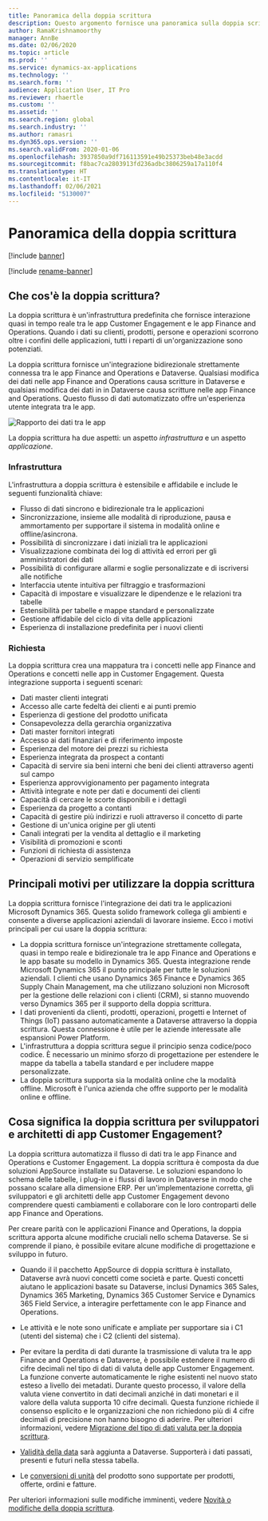 ```yaml
---
title: Panoramica della doppia scrittura
description: Questo argomento fornisce una panoramica sulla doppia scrittura che fornisce interazione quasi in tempo reale tra le app Customer Engagement e le app Finance and Operations.
author: RamaKrishnamoorthy
manager: AnnBe
ms.date: 02/06/2020
ms.topic: article
ms.prod: ''
ms.service: dynamics-ax-applications
ms.technology: ''
ms.search.form: ''
audience: Application User, IT Pro
ms.reviewer: rhaertle
ms.custom: ''
ms.assetid: ''
ms.search.region: global
ms.search.industry: ''
ms.author: ramasri
ms.dyn365.ops.version: ''
ms.search.validFrom: 2020-01-06
ms.openlocfilehash: 3937850a9df716113591e49b25373beb48e3acdd
ms.sourcegitcommit: f8bac7ca2803913fd236adbc3806259a17a110f4
ms.translationtype: HT
ms.contentlocale: it-IT
ms.lasthandoff: 02/06/2021
ms.locfileid: "5130007"
---
```

# <a name="dual-write-overview"></a>Panoramica della doppia scrittura

[!include [banner](../../includes/banner.md)]

[!include [rename-banner](~/includes/cc-data-platform-banner.md)]



## <a name="what-is-dual-write"></a>Che cos'è la doppia scrittura?

La doppia scrittura è un'infrastruttura predefinita che fornisce interazione quasi in tempo reale tra le app Customer Engagement e le app Finance and Operations. Quando i dati su clienti, prodotti, persone e operazioni scorrono oltre i confini delle applicazioni, tutti i reparti di un'organizzazione sono potenziati.

La doppia scrittura fornisce un'integrazione bidirezionale strettamente connessa tra le app Finance and Operations e Dataverse. Qualsiasi modifica dei dati nelle app Finance and Operations causa scritture in Dataverse e qualsiasi modifica dei dati in in Dataverse causa scritture nelle app Finance and Operations. Questo flusso di dati automatizzato offre un'esperienza utente integrata tra le app.

![Rapporto dei dati tra le app](media/dual-write-overview.jpg)

La doppia scrittura ha due aspetti: un aspetto *infrastruttura* e un aspetto *applicazione*.

### <a name="infrastructure"></a>Infrastruttura

L'infrastruttura a doppia scrittura è estensibile e affidabile e include le seguenti funzionalità chiave:

+ Flusso di dati sincrono e bidirezionale tra le applicazioni
+ Sincronizzazione, insieme alle modalità di riproduzione, pausa e ammortamento per supportare il sistema in modalità online e offline/asincrona.
+ Possibilità di sincronizzare i dati iniziali tra le applicazioni
+ Visualizzazione combinata dei log di attività ed errori per gli amministratori dei dati
+ Possibilità di configurare allarmi e soglie personalizzate e di iscriversi alle notifiche
+ Interfaccia utente intuitiva per filtraggio e trasformazioni
+ Capacità di impostare e visualizzare le dipendenze e le relazioni tra tabelle
+ Estensibilità per tabelle e mappe standard e personalizzate
+ Gestione affidabile del ciclo di vita delle applicazioni
+ Esperienza di installazione predefinita per i nuovi clienti

### <a name="application"></a>Richiesta

La doppia scrittura crea una mappatura tra i concetti nelle app Finance and Operations e concetti nelle app in Customer Engagement. Questa integrazione supporta i seguenti scenari:

+ Dati master clienti integrati
+ Accesso alle carte fedeltà dei clienti e ai punti premio
+ Esperienza di gestione del prodotto unificata
+ Consapevolezza della gerarchia organizzativa
+ Dati master fornitori integrati
+ Accesso ai dati finanziari e di riferimento imposte
+ Esperienza del motore dei prezzi su richiesta
+ Esperienza integrata da prospect a contanti
+ Capacità di servire sia beni interni che beni dei clienti attraverso agenti sul campo
+ Esperienza approvvigionamento per pagamento integrata
+ Attività integrate e note per dati e documenti dei clienti
+ Capacità di cercare le scorte disponibili e i dettagli
+ Esperienza da progetto a contanti
+ Capacità di gestire più indirizzi e ruoli attraverso il concetto di parte
+ Gestione di un'unica origine per gli utenti
+ Canali integrati per la vendita al dettaglio e il marketing
+ Visibilità di promozioni e sconti
+ Funzioni di richiesta di assistenza
+ Operazioni di servizio semplificate

## <a name="top-reasons-to-use-dual-write"></a>Principali motivi per utilizzare la doppia scrittura

La doppia scrittura fornisce l'integrazione dei dati tra le applicazioni Microsoft Dynamics 365. Questa solido framework collega gli ambienti e consente a diverse applicazioni aziendali di lavorare insieme. Ecco i motivi principali per cui usare la doppia scrittura:

+ La doppia scrittura fornisce un'integrazione strettamente collegata, quasi in tempo reale e bidirezionale tra le app Finance and Operations e le app basate su modello in Dynamics 365. Questa integrazione rende Microsoft Dynamics 365 il punto principale per tutte le soluzioni aziendali. I clienti che usano Dynamics 365 Finance e Dynamics 365 Supply Chain Management, ma che utilizzano soluzioni non Microsoft per la gestione delle relazioni con i clienti (CRM), si stanno muovendo verso Dynamics 365 per il supporto della doppia scrittura.
+ I dati provenienti da clienti, prodotti, operazioni, progetti e Internet of Things (IoT) passano automaticamente a Dataverse attraverso la doppia scrittura. Questa connessione è utile per le aziende interessate alle espansioni Power Platform.
+ L'infrastruttura a doppia scrittura segue il principio senza codice/poco codice. È necessario un minimo sforzo di progettazione per estendere le mappe da tabella a tabella standard e per includere mappe personalizzate.
+ La doppia scrittura supporta sia la modalità online che la modalità offline. Microsoft è l'unica azienda che offre supporto per le modalità online e offline.

## <a name="what-does-dual-write-mean-for-developers-and-architects-of-customer-engagement-apps"></a><a id="developer-architect"></a>Cosa significa la doppia scrittura per sviluppatori e architetti di app Customer Engagement?

La doppia scrittura automatizza il flusso di dati tra le app Finance and Operations e Customer Engagement. La doppia scrittura è composta da due soluzioni AppSource installate su Dataverse. Le soluzioni espandono lo schema delle tabelle, i plug-in e i flussi di lavoro in Dataverse in modo che possano scalare alla dimensione ERP. Per un'implementazione corretta, gli sviluppatori e gli architetti delle app Customer Engagement devono comprendere questi cambiamenti e collaborare con le loro controparti delle app Finance and Operations.

Per creare parità con le applicazioni Finance and Operations, la doppia scrittura apporta alcune modifiche cruciali nello schema Dataverse. Se si comprende il piano, è possibile evitare alcune modifiche di progettazione e sviluppo in futuro.

+ Quando il il pacchetto AppSource di doppia scrittura è installato, Dataverse avrà nuovi concetti come società e parte. Questi concetti aiutano le applicazioni basate su Dataverse, inclusi Dynamics 365 Sales, Dynamics 365 Marketing, Dynamics 365 Customer Service e Dynamics 365 Field Service, a interagire perfettamente con le app Finance and Operations.

+ Le attività e le note sono unificate e ampliate per supportare sia i C1 (utenti del sistema) che i C2 (clienti del sistema).

+ Per evitare la perdita di dati durante la trasmissione di valuta tra le app Finance and Operations e Dataverse, è possibile estendere il numero di cifre decimali nel tipo di dati di valuta delle app Customer Engagement. La funzione converte automaticamente le righe esistenti nel nuovo stato esteso a livello dei metadati. Durante questo processo, il valore della valuta viene convertito in dati decimali anziché in dati monetari e il valore della valuta supporta 10 cifre decimali. Questa funzione richiede il consenso esplicito e le organizzazioni che non richiedono più di 4 cifre decimali di precisione non hanno bisogno di aderire. Per ulteriori informazioni, vedere [Migrazione del tipo di dati valuta per la doppia scrittura](currrency-decimal-places.md).

+ [Validità della data](../../dev-tools/date-effectivity.md) sarà aggiunta a Dataverse. Supporterà i dati passati, presenti e futuri nella stessa tabella.

+ Le [conversioni di unità](../../../../supply-chain/pim/tasks/manage-unit-measure.md) del prodotto sono supportate per prodotti, offerte, ordini e fatture.

Per ulteriori informazioni sulle modifiche imminenti, vedere [Novità o modifiche della doppia scrittura](whats-new-dual-write.md).

